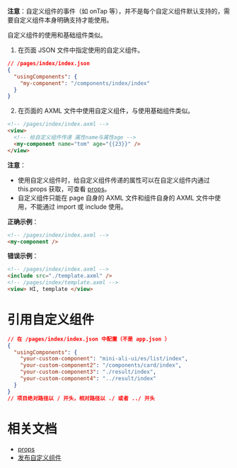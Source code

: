 **注意**：自定义组件的事件（如 onTap 等），并不是每个自定义组件默认支持的，需要自定义组件本身明确支持才能使用。

自定义组件的使用和基础组件类似。

1. 在页面 JSON 文件中指定使用的自定义组件。

```json
// /pages/index/index.json
{
  "usingComponents": {
    "my-component": "/components/index/index"
  }
}
```

2. 在页面的 AXML 文件中使用自定义组件，与使用基础组件类似。

```html
<!-- /pages/index/index.axml -->
<view>
  <!-- 给自定义组件传递 属性name与属性age -->
  <my-component name="tom" age="{{23}}" />
</view>
```

**注意**：

- 使用自定义组件时，给自定义组件传递的属性可以在自定义组件内通过 this.props 获取，可查看 [props](https://opendocs.alipay.com/mini/framework/component_object#props)。
- 自定义组件只能在 page 自身的 AXML 文件和组件自身的 AXML 文件中使用，不能通过 import 或 include 使用。

**正确示例**：

```html
<!-- /pages/index/index.axml -->
<my-component />
```

**错误示例**：

```html
<!-- /pages/index/index.axml -->
<include src="./template.axml" />
<!-- /pages/index/template.axml -->
<view> HI, template </view>
```

# 引用自定义组件

```json
// 在 /pages/index/index.json 中配置（不是 app.json ）
{
  "usingComponents": {
    "your-custom-component": "mini-ali-ui/es/list/index",
    "your-custom-component2": "/components/card/index",
    "your-custom-component3": "./result/index",
    "your-custom-component4": "../result/index"
  }
}
// 项目绝对路径以 / 开头，相对路径以 ./ 或者 ../ 开头
```

# 相关文档

- [props](https://opendocs.alipay.com/mini/framework/component_object#props)
- [发布自定义组件](https://opendocs.alipay.com/mini/framework/custom-component-publish)
